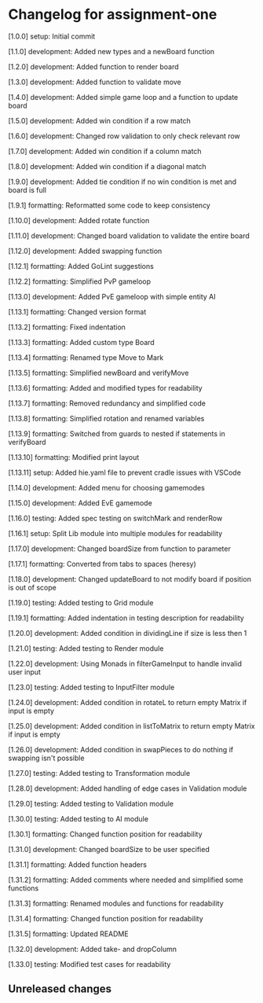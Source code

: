 # Changelog for assignment-one

[1.0.0] setup: Initial commit

[1.1.0] development: Added new types and a newBoard function

[1.2.0] development: Added function to render board

[1.3.0] development: Added function to validate move

[1.4.0] development: Added simple game loop and a function to update board

[1.5.0] development: Added win condition if a row match

[1.6.0] development: Changed row validation to only check relevant row

[1.7.0] development: Added win condition if a column match

[1.8.0] development: Added win condition if a diagonal match

[1.9.0] development: Added tie condition if no win condition is met and board is full

[1.9.1] formatting: Reformatted some code to keep consistency

[1.10.0] development: Added rotate function

[1.11.0] development: Changed board validation to validate the entire board

[1.12.0] development: Added swapping function

[1.12.1] formatting: Added GoLint suggestions

[1.12.2] formatting: Simplified PvP gameloop

[1.13.0] development: Added PvE gameloop with simple entity AI

[1.13.1] formatting: Changed version format

[1.13.2] formatting: Fixed indentation

[1.13.3] formatting: Added custom type Board

[1.13.4] formatting: Renamed type Move to Mark

[1.13.5] formatting: Simplified newBoard and verifyMove

[1.13.6] formatting: Added and modified types for readability

[1.13.7] formatting: Removed redundancy and simplified code

[1.13.8] formatting: Simplified rotation and renamed variables

[1.13.9] formatting: Switched from guards to nested if statements in verifyBoard

[1.13.10] formatting: Modified print layout

[1.13.11] setup: Added hie.yaml file to prevent cradle issues with VSCode

[1.14.0] development: Added menu for choosing gamemodes

[1.15.0] development: Added EvE gamemode

[1.16.0] testing: Added spec testing on switchMark and renderRow

[1.16.1] setup: Split Lib module into multiple modules for readability

[1.17.0] development: Changed boardSize from function to parameter

[1.17.1] formatting: Converted from tabs to spaces (heresy)

[1.18.0] development: Changed updateBoard to not modify board if position is out of scope

[1.19.0] testing: Added testing to Grid module

[1.19.1] formatting: Added indentation in testing description for readability

[1.20.0] development: Added condition in dividingLine if size is less then 1

[1.21.0] testing: Added testing to Render module

[1.22.0] development: Using Monads in filterGameInput to handle invalid user input

[1.23.0] testing: Added testing to InputFilter module

[1.24.0] development: Added condition in rotateL to return empty Matrix if input is empty

[1.25.0] development: Added condition in listToMatrix to return empty Matrix if input is empty

[1.26.0] development: Added condition in swapPieces to do nothing if swapping isn't possible

[1.27.0] testing: Added testing to Transformation module

[1.28.0] development: Added handling of edge cases in Validation module

[1.29.0] testing: Added testing to Validation module

[1.30.0] testing: Added testing to AI module

[1.30.1] formatting: Changed function position for readability

[1.31.0] development: Changed boardSize to be user specified

[1.31.1] formatting: Added function headers

[1.31.2] formatting: Added comments where needed and simplified some functions

[1.31.3] formatting: Renamed modules and functions for readability

[1.31.4] formatting: Changed function position for readability

[1.31.5] formatting: Updated README

[1.32.0] development: Added take- and dropColumn

[1.33.0] testing: Modified test cases for readability

## Unreleased changes
